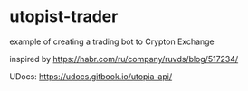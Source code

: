 # utopist-trader
example of creating a trading bot to Crypton Exchange

inspired by https://habr.com/ru/company/ruvds/blog/517234/

UDocs: https://udocs.gitbook.io/utopia-api/
